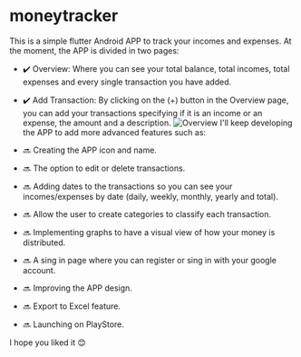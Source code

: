# moneytracker
This is a simple flutter Android APP to track your incomes and expenses.
At the moment, the APP is divided in two pages:
  - ✔️ Overview: Where you can see your total balance, total incomes, total expenses and every single transaction you have added.
  - ✔️ Add Transaction: By clicking on the (+) button in the Overview page, you can add your transactions specifying if it is an income or an expense, the amount and a description.
![Overview](https://github.com/user-attachments/assets/3fc7b550-5057-41e6-ab9c-677a306088c6)
I'll keep developing the APP to add more advanced features such as:

  - 🔜  Creating the APP icon and name.
  - 🔜  The option to edit or delete transactions.
  - 🔜  Adding dates to the transactions so you can see your incomes/expenses by date (daily, weekly, monthly, yearly and total).
  - 🔜  Allow the user to create categories to classify each transaction.
  - 🔜  Implementing graphs to have a visual view of how your money is distributed.
  - 🔜  A sing in page where you can register or sing in with your google account.
  - 🔜  Improving the APP design.
  - 🔜  Export to Excel feature.
  - 🔜  Launching on PlayStore.
    
I hope you liked it 😊
